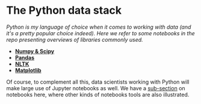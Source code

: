 # The Python data stack

_Python is my language of choice when it comes to working with data \(and it's a pretty popular choice indeed\). Here we refer to some notebooks in the repo presenting overviews of libraries commonly used._

* [**Numpy & Scipy**](https://nbviewer.jupyter.org/github/martinapugliese/tales-science-data/blob/master/toolbox/python/numpy-scipy.ipynb)
* [**Pandas**](https://nbviewer.jupyter.org/github/martinapugliese/tales-science-data/blob/master/toolbox/python/pandas.ipynb)
* [**NLTK**](https://nbviewer.jupyter.org/github/martinapugliese/tales-science-data/blob/master/toolbox/python/nltk.ipynb)
* [**Matplotlib**](https://nbviewer.jupyter.org/github/martinapugliese/tales-science-data/blob/master/toolbox/python/matplotlib.ipynb)

Of course, to complement all this, data scientists working with Python will make large use of Jupyter notebooks as well. We have a [sub-section](notebook-tools.md) on notebooks here, where other kinds of notebooks tools are also illustrated.

